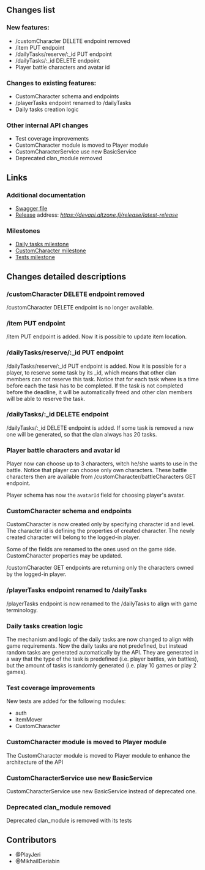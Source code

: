 ## Changes list

### New features:

- /customCharacter DELETE endpoint removed
- /item PUT endpoint
- /dailyTasks/reserve/:_id PUT endpoint
- /dailyTasks/:_id DELETE endpoint
- Player battle characters and avatar id

### Changes to existing features:

- CustomCharacter schema and endpoints
- /playerTasks endpoint renamed to /dailyTasks
- Daily tasks creation logic

### Other internal API changes

- Test coverage improvements
- CustomCharacter module is moved to Player module
- CustomCharacterService use new BasicService
- Deprecated clan_module removed


## Links

### Additional documentation
- [Swagger file](https://github.com/Alt-Org/Altzone-Server/blob/dev/swagger/releases/09-02-2025-release.json)
- [Release](https://devapi.altzone.fi/release/03-10-2024) address: _https://devapi.altzone.fi/release/latest-release_

### Milestones

- [Daily tasks milestone](https://github.com/Alt-Org/Altzone-Server/milestone/23)
- [CustomCharacter milestone](https://github.com/Alt-Org/Altzone-Server/milestone/14)
- [Tests milestone](https://github.com/Alt-Org/Altzone-Server/milestone/17)


## Changes detailed descriptions

### /customCharacter DELETE endpoint removed

/customCharacter DELETE endpoint is no longer available.

### /item PUT endpoint

/item PUT endpoint is added. Now it is possible to update item location.

### /dailyTasks/reserve/:_id PUT endpoint

/dailyTasks/reserve/:_id PUT endpoint is added. Now it is possible for a player, to reserve some task by its _id, which means that other clan members can not reserve this task.
Notice that for each task where is a time before each the task has to be completed. If the task is not completed before the deadline, it will be automatically freed and other clan members will be able to reserve the task.

### /dailyTasks/:_id DELETE endpoint

/dailyTasks/:_id DELETE endpoint is added. If some task is removed a new one will be generated, so that the clan always has 20 tasks.

### Player battle characters and avatar id

Player now can choose up to 3 characters, witch he/she wants to use in the battle. Notice that player can choose only own characters. 
These battle characters then are available from /customCharacter/battleCharacters GET endpoint.

Player schema has now the `avatarId` field for choosing player's avatar.

### CustomCharacter schema and endpoints

CustomCharacter is now created only by specifying character id and level. The character id is defining the properties of created character.
The newly created character will belong to the logged-in player.

Some of the fields are renamed to the ones used on the game side.
CustomCharacter properties may be updated.

/customCharacter GET endpoints are returning only the characters owned by the logged-in player.

### /playerTasks endpoint renamed to /dailyTasks

/playerTasks endpoint is now renamed to the /dailyTasks to align with game terminology.

### Daily tasks creation logic

The mechanism and logic of the daily tasks are now changed to align with game requirements. 
Now the daily tasks are not predefined, but instead random tasks are generated automatically by the API. They are generated in a way that the type of the task is predefined (i.e. player battles, win battles), but the amount of tasks is randomly generated (i.e. play 10 games or play 2 games).

### Test coverage improvements

New tests are added for the following modules:

- auth
- itemMover
- CustomCharacter

### CustomCharacter module is moved to Player module

The CustomCharacter module is moved to Player module to enhance the architecture of the API

### CustomCharacterService use new BasicService

CustomCharacterService use new BasicService instead of deprecated one.

### Deprecated clan_module removed

Deprecated clan_module is removed with its tests


## Contributors

- @PlayJeri
- @MikhailDeriabin